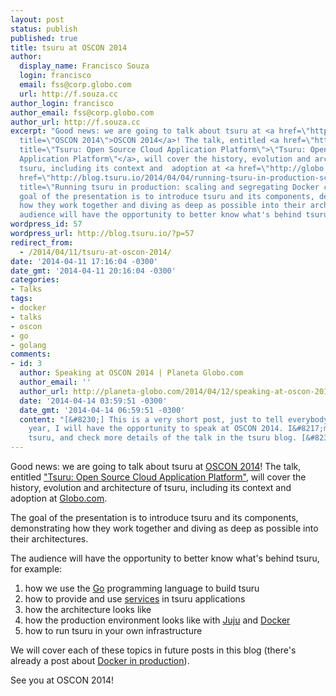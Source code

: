 ```yaml
---
layout: post
status: publish
published: true
title: tsuru at OSCON 2014
author:
  display_name: Francisco Souza
  login: francisco
  email: fss@corp.globo.com
  url: http://f.souza.cc
author_login: francisco
author_email: fss@corp.globo.com
author_url: http://f.souza.cc
excerpt: "Good news: we are going to talk about tsuru at <a href=\"http://www.oscon.com/oscon2014\"
  title=\"OSCON 2014\">OSCON 2014</a>! The talk, entitled <a href=\"http://www.oscon.com/oscon2014/public/schedule/detail/34093\"
  title=\"Tsuru: Open Source Cloud Application Platform\">\"Tsuru: Open Source Cloud
  Application Platform\"</a>, will cover the history, evolution and architecture of
  tsuru, including its context and  adoption at <a href=\"http://globo.com\" title=\"Globo.com\">Globo.com</a>.\r\n<a
  href=\"http://blog.tsuru.io/2014/04/04/running-tsuru-in-production-scaling-and-segregating-docker-containers/\"
  title=\"Running tsuru in production: scaling and segregating Docker containers\"></a>\r\n\r\nThe
  goal of the presentation is to introduce tsuru and its components, demonstrating
  how they work together and diving as deep as possible into their architectures.\r\n\r\nThe
  audience will have the opportunity to better know what's behind tsuru, for example:"
wordpress_id: 57
wordpress_url: http://blog.tsuru.io/?p=57
redirect_from:
  - /2014/04/11/tsuru-at-oscon-2014/
date: '2014-04-11 17:16:04 -0300'
date_gmt: '2014-04-11 20:16:04 -0300'
categories:
- Talks
tags:
- docker
- talks
- oscon
- go
- golang
comments:
- id: 3
  author: Speaking at OSCON 2014 | Planeta Globo.com
  author_email: ''
  author_url: http://planeta-globo.com/2014/04/12/speaking-at-oscon-2014/
  date: '2014-04-14 03:59:51 -0300'
  date_gmt: '2014-04-14 06:59:51 -0300'
  content: "[&#8230;] This is a very short post, just to tell everybody that this
    year, I will have the opportunity to speak at OSCON 2014. I&#8217;m speaking about
    tsuru, and check more details of the talk in the tsuru blog. [&#8230;]"
---
```

<p>Good news: we are going to talk about tsuru at <a href="http://www.oscon.com/oscon2014" title="OSCON 2014">OSCON 2014</a>! The talk, entitled <a href="http://www.oscon.com/oscon2014/public/schedule/detail/34093" title="Tsuru: Open Source Cloud Application Platform">"Tsuru: Open Source Cloud Application Platform"</a>, will cover the history, evolution and architecture of tsuru, including its context and  adoption at <a href="http://globo.com" title="Globo.com">Globo.com</a>.<br />
<a href="http://blog.tsuru.io/2014/04/04/running-tsuru-in-production-scaling-and-segregating-docker-containers/" title="Running tsuru in production: scaling and segregating Docker containers"></a></p>
<p>The goal of the presentation is to introduce tsuru and its components, demonstrating how they work together and diving as deep as possible into their architectures.</p>
<p>The audience will have the opportunity to better know what's behind tsuru, for example:<a id="more"></a><a id="more-57"></a></p>
<ol>
<li>how we use the <a href="http://golang.org" title="Go">Go</a> programming language to build tsuru</li>
<li>how to provide and use <a href="http://docs.tsuru.io/en/stable/apps/client/services.html">services</a> in tsuru applications</li>
<li>how the architecture looks like</li>
<li>how the production environment looks like with <a href="http://juju.ubuntu.com" title="Juju">Juju</a> and <a href="http://docker.io" title="Docker">Docker</a></li>
<li>how to run tsuru in your own infrastructure</li>
</ol>
<p>We will cover each of these topics in future posts in this blog (there's already a post about <a href="http://blog.tsuru.io/2014/04/04/running-tsuru-in-production-scaling-and-segregating-docker-containers/" title="Running tsuru in production: scaling and segregating Docker containers">Docker in production</a>).</p>
<p>See you at OSCON 2014!</p>
